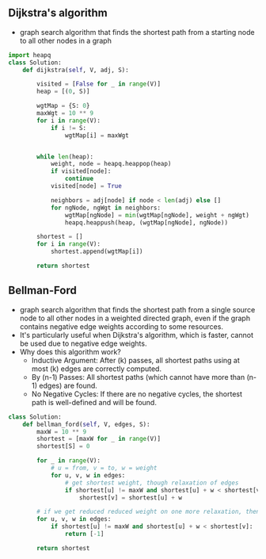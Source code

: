## Dijkstra's algorithm
- graph search algorithm that finds the shortest path from a starting node to all other nodes in a graph
```python
import heapq
class Solution:
    def dijkstra(self, V, adj, S):

        visited = [False for _ in range(V)]
        heap = [(0, S)]

        wgtMap = {S: 0}
        maxWgt = 10 ** 9
        for i in range(V):
            if i != S:
                wgtMap[i] = maxWgt


        while len(heap):
            weight, node = heapq.heappop(heap)
            if visited[node]:
                continue
            visited[node] = True

            neighbors = adj[node] if node < len(adj) else []
            for ngNode, ngWgt in neighbors:
                wgtMap[ngNode] = min(wgtMap[ngNode], weight + ngWgt)
                heapq.heappush(heap, (wgtMap[ngNode], ngNode))

        shortest = []
        for i in range(V):
            shortest.append(wgtMap[i])

        return shortest
```
## Bellman-Ford
- graph search algorithm that finds the shortest path from a single source node to all other nodes in a weighted directed graph, even if the graph contains negative edge weights according to some resources. 
- It's particularly useful when Dijkstra's algorithm, which is faster, cannot be used due to negative edge weights.
- Why does this algorithm work?
	- Inductive Argument: After \(k\) passes, all shortest paths using at most \(k\) edges are correctly computed.
	- By \(n-1\) Passes: All shortest paths (which cannot have more than \(n-1\) edges) are found.
	- No Negative Cycles: If there are no negative cycles, the shortest path is well-defined and will be found.
```python
class Solution:
    def bellman_ford(self, V, edges, S):
        maxW = 10 ** 9
        shortest = [maxW for _ in range(V)]
        shortest[S] = 0

        for _ in range(V):
            # u = from, v = to, w = weight
            for u, v, w in edges:
                # get shortest weight, though relaxation of edges
                if shortest[u] != maxW and shortest[u] + w < shortest[v]:
                    shortest[v] = shortest[u] + w

        # if we get reduced reduced weight on one more relaxation, then graph contains negative weight cycle
        for u, v, w in edges:
            if shortest[u] != maxW and shortest[u] + w < shortest[v]:
                return [-1]

        return shortest

```